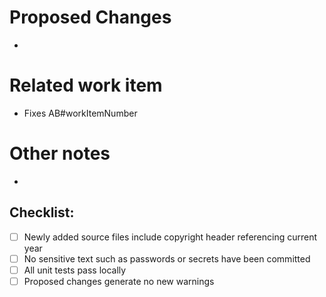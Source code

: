 # Proposed Changes
* 


# Related work item
* Fixes AB#workItemNumber


# Other notes
*

## Checklist:
- [ ] Newly added source files include copyright header referencing current year
- [ ] No sensitive text such as passwords or secrets have been committed
- [ ] All unit tests pass locally
- [ ] Proposed changes generate no new warnings
